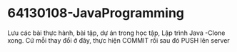 # 64130108-JavaProgramming
Lưu các bài thực hành, bài tập, dự án trong học tập, Lập trình Java 
-Clone xong. Cứ mỗi thay đổi ở đây, thực hiện COMMIT rồi sau đó PUSH lên server

